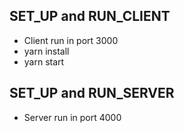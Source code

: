 ## SET_UP and RUN_CLIENT
- Client run in port 3000
- yarn install
- yarn start
## SET_UP and RUN_SERVER
- Server run in port 4000

